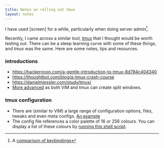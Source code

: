 ```yaml
---
title: Notes on rolling out tmux
layout: notes
---
```


I have used [screen] for a while, particularly when doing server
admin[^fn-compare].

Recently, I came across a similar tool, [tmux](https://github.com/tmux/tmux/wiki)
that I thought would be worth testing out. There can be a steep learning curve
with some of these things, and tmux was the same. Here are some notes, tips and
resources.

### introductions

* <https://hackernoon.com/a-gentle-introduction-to-tmux-8d784c404340>
* <https://thoughtbot.com/blog/a-tmux-crash-course>
* <https://danielmiessler.com/study/tmux/>
* [More advanced](https://thoughtbot.com/blog/seamlessly-navigate-vim-and-tmux-splits)
  as both ViM and tmux can create split windows.
### tmux configuration

* There are (similar to ViM) a large range of configuration options, files,
  tweaks and even meta configs. [An example](https://github.com/gpakosz/.tmux)
* The config file references a color palette of 16 or 256 colours. You can
  display a list of these colours by [running this shell script](https://superuser.com/questions/285381/how-does-the-tmux-color-palette-work).

[^fn-compare]: A [comparison of keybindings](http://hyperpolyglot.org/multiplexers)
